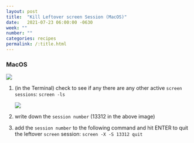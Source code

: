 ```yaml
---
layout: post
title:  "Kill Leftover screen Session (MacOS)"
date:   2021-07-23 06:00:00 -0630
week: ""
number: ""
categories: recipes
permalink: /:title.html
---
```


### MacOS

![]({{site.url}}/assets/failed_to_access_screen.png)

1. (in the Terminal) check to see if any there are any other active `screen sessions`: `screen -ls`

    ![]({{site.url}}/assets/imgs/screen_session_number.png)

2. write down the `session number` (13312 in the above image)
3. add the `session number` to the following command and hit ENTER to quit the leftover `screen` session: `screen -X -S 13312 quit`

